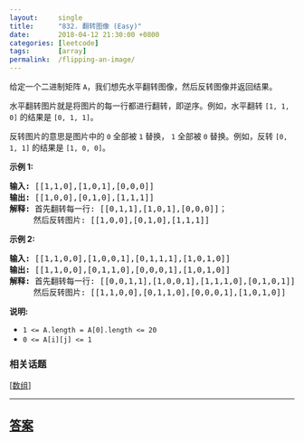 ```yaml
---
layout:     single
title:      "832. 翻转图像 (Easy)"
date:       2018-04-12 21:30:00 +0800
categories: [leetcode]
tags:       [array]
permalink:  /flipping-an-image/
---
```


<p>给定一个二进制矩阵&nbsp;<code>A</code>，我们想先水平翻转图像，然后反转图像并返回结果。</p>

<p>水平翻转图片就是将图片的每一行都进行翻转，即逆序。例如，水平翻转&nbsp;<code>[1, 1, 0]</code>&nbsp;的结果是&nbsp;<code>[0, 1, 1]</code>。</p>

<p>反转图片的意思是图片中的&nbsp;<code>0</code>&nbsp;全部被&nbsp;<code>1</code>&nbsp;替换，&nbsp;<code>1</code>&nbsp;全部被&nbsp;<code>0</code>&nbsp;替换。例如，反转&nbsp;<code>[0, 1, 1]</code>&nbsp;的结果是&nbsp;<code>[1, 0, 0]</code>。</p>

<p><strong>示例 1:</strong></p>

<pre>
<strong>输入: </strong>[[1,1,0],[1,0,1],[0,0,0]]
<strong>输出: </strong>[[1,0,0],[0,1,0],[1,1,1]]
<strong>解释:</strong> 首先翻转每一行: [[0,1,1],[1,0,1],[0,0,0]]；
     然后反转图片: [[1,0,0],[0,1,0],[1,1,1]]
</pre>

<p><strong>示例 2:</strong></p>

<pre>
<strong>输入: </strong>[[1,1,0,0],[1,0,0,1],[0,1,1,1],[1,0,1,0]]
<strong>输出: </strong>[[1,1,0,0],[0,1,1,0],[0,0,0,1],[1,0,1,0]]
<strong>解释:</strong> 首先翻转每一行: [[0,0,1,1],[1,0,0,1],[1,1,1,0],[0,1,0,1]]；
     然后反转图片: [[1,1,0,0],[0,1,1,0],[0,0,0,1],[1,0,1,0]]
</pre>

<p><strong>说明:</strong></p>

<ul>
	<li><code>1 &lt;= A.length = A[0].length &lt;= 20</code></li>
	<li><code>0 &lt;= A[i][j]&nbsp;&lt;=&nbsp;1</code></li>
</ul>

### 相关话题
  [[数组](https://github.com/openset/leetcode/tree/master/tag/array/README.md)]

---

## [答案](https://github.com/openset/leetcode/tree/master/problems/flipping-an-image)
